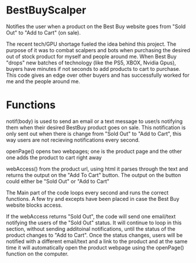 # BestBuyScalper
Notifies the user when a product on the Best Buy website goes from "Sold Out" to "Add to Cart" (on sale). 

The recent tech/GPU shortage fueled the idea behind this project. The purpose of it was to combat scalpers and bots when purchasing the desired out of stock product for myself and people around me. When Best Buy "drops" new batches of technology (like the PS5, XBOX, Nvidia Gpus), buyers have minutes if not seconds to add products to cart to purchase. This code gives an edge over other buyers and has successfully worked for me and the people around me.  

# Functions 
notif(body) is used to send an email or a text message to user/s notifying them when their desired BestBuy product goes on sale. This notification is only sent out when there is change from "Sold Out" to "Add to Cart", this way users are not recieving notifications every second. 

openPage() opens two webpages; one is the product page and the other one adds the product to cart right away

webAccess() from the product url, using html it parses through the text and returns the output on the "Add To Cart" button. The output on the button could either be "Sold Out" or "Add to Cart"

The Main part of the code loops every second and runs the correct functions. A few try and excepts have been placed in case the Best Buy website blocks access.

If the webAccess returns "Sold Out", the code will send one email/text notifying the users of the "Sold Out" status. It will continue to loop in this section, without sending additoinal notifications, until the status of the product changes to "Add to Cart". Once the status changes, users will be notified with a different email/text and a link to the product and at the same time it will automatically open the product webpage using the openPage() function on the computer.


